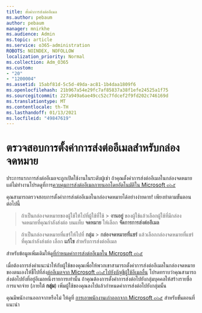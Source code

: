 ```yaml
---
title: ตั้งค่าการส่งต่ออีเมล
ms.author: pebaum
author: pebaum
manager: mnirkhe
ms.audience: Admin
ms.topic: article
ms.service: o365-administration
ROBOTS: NOINDEX, NOFOLLOW
localization_priority: Normal
ms.collection: Adm_O365
ms.custom:
- "20"
- "1200004"
ms.assetid: 15abf81d-5c5d-49da-ac81-1b4daa1809f6
ms.openlocfilehash: 21b967a54e29fc7af85837a38f1efe24525a1f75
ms.sourcegitcommit: 227a949a6ae49cc52c7fdcef2f9fd202c746169d
ms.translationtype: MT
ms.contentlocale: th-TH
ms.lasthandoff: 01/13/2021
ms.locfileid: "49847619"
---
```

# <a name="check-the-email-forwarding-settings-for-a-mailbox"></a>ตรวจสอบการตั้งค่าการส่งต่ออีเมลสำหรับกล่องจดหมาย

ประการแรกการส่งต่ออีเมลจะถูกเปิดใช้งานในระดับผู้เช่า ถ้าคุณตั้งค่าการส่งต่ออีเมลในกล่องจดหมายแต่ไม่ทำงานโปรดดูที่การ[ควบคุมการส่งต่ออีเมลภายนอกโดยอัตโนมัติใน Microsoft ๓๖๕](https://docs.microsoft.com/microsoft-365/security/office-365-security/external-email-forwarding?view=o365-worldwide)

คุณสามารถตรวจสอบการตั้งค่าการส่งต่ออีเมลในกล่องจดหมายได้อย่างง่ายดาย! เพียงทำตามขั้นตอนต่อไปนี้
  
> ถ้าเป็นกล่องจดหมายของผู้ใช้ให้ไปที่ผู้ใช้ที่ใช้ \> **งานอยู่** ของผู้ใช้แล้วเลือกผู้ใช้ที่มีกล่องจดหมายที่คุณกำลังส่งต่อ บนแท็บ **จดหมาย** ให้เลือก **จัดการการส่งต่ออีเมล**

> ถ้าเป็นกล่องจดหมายที่แชร์ให้ไปที่ **กลุ่ม** \> **กล่องจดหมายที่แชร์** แล้วเลือกกล่องจดหมายที่แชร์ที่คุณกำลังส่งต่อ เลือก **แก้ไข** สำหรับการส่งต่ออีเมล

สำหรับข้อมูลเพิ่มเติมให้ดู[ที่กำหนดค่าการส่งต่ออีเมลใน Microsoft ๓๖๕](https://docs.microsoft.com/microsoft-365/admin/email/configure-email-forwarding)
  
เมื่อต้องการส่งคำแนะนำให้กับผู้ใช้ของคุณเพื่อให้พวกเขาสามารถตั้งค่าการส่งต่ออีเมลในกล่องจดหมายของตนเองให้ชี้ไปที่ส่ง[ต่ออีเมลจาก Microsoft ๓๖๕ไปยังบัญชีผู้ใช้อีเมลอื่น](https://support.office.com/article/Forward-email-from-Office-365-to-another-email-account-1ed4ee1e-74f8-4f53-a174-86b748ff6a0e) โปรดทราบว่าคุณสามารถส่งต่อไปยังที่อยู่อีเมลหนึ่งรายการเท่านั้น ถ้าคุณต้องการตั้งค่าการส่งต่อไปยังกลุ่มบุคคลให้สร้างรายชื่อการแจกจ่าย (ภายใต้ **กลุ่ม**) เพิ่มผู้ใช้ของคุณลงไปแล้วกำหนดค่าการส่งต่อไปยังกลุ่มนั้น
  
คุณมีพนักงานออกจากหรือไม่ ให้ดูที่ [การเอาพนักงานเก่าออกจาก Microsoft ๓๖๕](https://docs.microsoft.com/microsoft-365/admin/add-users/remove-former-employee) สำหรับขั้นตอนที่แนะนำ